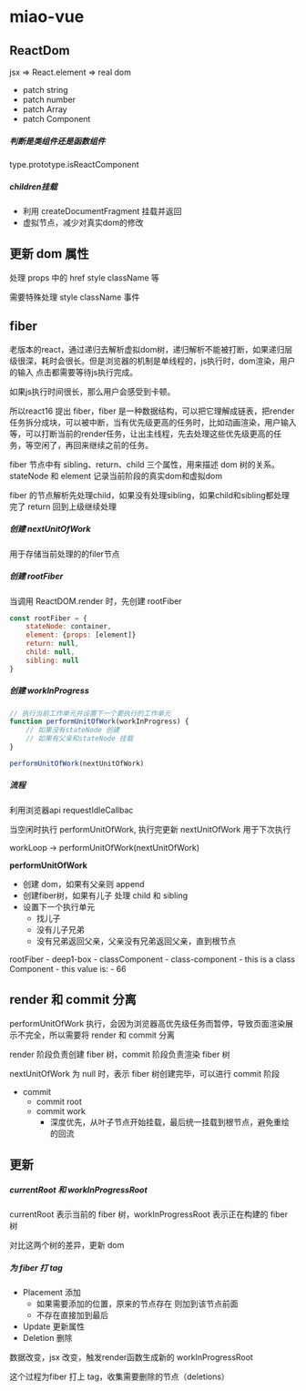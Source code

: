 # miao-vue

## ReactDom

jsx => React.element => real dom

* patch string
* patch number
* patch Array
* patch Component

##### 判断是类组件还是函数组件

type.prototype.isReactComponent

##### children挂载

* 利用 createDocumentFragment 挂载并返回
* 虚拟节点，减少对真实dom的修改

## 更新 dom 属性

处理 props 中的 href style className 等

需要特殊处理 style className 事件

## fiber

老版本的react，通过递归去解析虚拟dom树，递归解析不能被打断，如果递归层级很深，耗时会很长。但是浏览器的机制是单线程的，js执行时，dom渲染，用户的输入 点击都需要等待js执行完成。

如果js执行时间很长，那么用户会感受到卡顿。

所以react16 提出 fiber，fiber 是一种数据结构，可以把它理解成链表，把render任务拆分成块，可以被中断，当有优先级更高的任务时，比如动画渲染，用户输入等，可以打断当前的render任务，让出主线程，先去处理这些优先级更高的任务，等空闲了，再回来继续之前的任务。

fiber 节点中有 sibling、return、child 三个属性，用来描述 dom 树的关系。stateNode 和 element 记录当前阶段的真实dom和虚拟dom

fiber 的节点解析先处理child，如果没有处理sibling，如果child和sibling都处理完了 return 回到上级继续处理


##### 创建 nextUnitOfWork

用于存储当前处理的的filer节点

##### 创建 rootFiber

当调用 ReactDOM.render 时，先创建 rootFiber

```js
const rootFiber = {
    stateNode: container,
    element: {props: [element]}
    return: null,
    child: null,
    sibling: null
} 
```

##### 创建 workInProgress

```js
// 执行当前工作单元并设置下一个要执行的工作单元
function performUnitOfWork(workInProgress) {
    // 如果没有stateNode 创建
    // 如果有父亲和stateNode 挂载
}

performUnitOfWork(nextUnitOfWork)
```

##### 流程

利用浏览器api  requestIdleCallbac

当空闲时执行 performUnitOfWork, 执行完更新 nextUnitOfWork 用于下次执行

workLoop -> performUnitOfWork(nextUnitOfWork)

**performUnitOfWork**

* 创建 dom，如果有父亲则 append
* 创建fiber树，如果有儿子 处理 child 和 sibling
* 设置下一个执行单元
    * 找儿子
    * 没有儿子兄弟
    * 没有兄弟返回父亲，父亲没有兄弟返回父亲，直到根节点

rootFiber 
    - deep1-box
        - classComponent
            - class-component
                - this is a class Component
                - this value is: 
                    - 66

## render 和  commit 分离

performUnitOfWork 执行，会因为浏览器高优先级任务而暂停，导致页面渲染展示不完全，所以需要将 render 和 commit 分离

render 阶段负责创建 fiber 树，commit 阶段负责渲染 fiber 树

nextUnitOfWork 为 null 时，表示 fiber 树创建完毕，可以进行 commit 阶段

- commit
    - commit root
    - commit work
        - 深度优先，从叶子节点开始挂载，最后统一挂载到根节点，避免重绘的回流

## 更新

##### currentRoot 和 workInProgressRoot

currentRoot 表示当前的 fiber 树，workInProgressRoot 表示正在构建的 fiber 树

对比这两个树的差异，更新 dom

##### 为 fiber 打 tag

* Placement 添加
    * 如果需要添加的位置，原来的节点存在 则加到该节点前面
    * 不存在直接加到最后
* Update 更新属性
* Deletion 删除

数据改变，jsx 改变，触发render函数生成新的 workInProgressRoot

这个过程为fiber 打上 tag，收集需要删除的节点（deletions）





